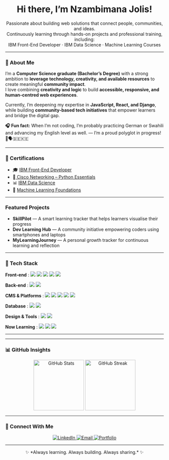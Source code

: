 <!-- ## Hi there 👋
Graduated in Computer Science(Bachelor's degree) with a strong passion for Web development, Artificial Intelligence, machine learning, and data science. I'm learning and building my skills through online courses (IBM front-end developer, IBM Data Science, Machine Learning) and personal projects. I'm excited to connect with like-minded individuals and explore opportunities in the field.

## Skills:

- Programming languages: Python, R, Java, JavaScript, PHP, and SQL 
- Data science tools: Pandas, NumPy, Matplotlib, Scikit-learn, Jupyter Notebook, and IBM Watson Studio
- Machine learning: Supervised and unsupervised learning

## Goals:

- Land an entry-level web developer role, data science role, or research opportunity.
- Continue learning and expanding my skill set in Web Development, Artificial Intelligence, data science and other technologies related to AI and web development

## Let's Connect:
#### Portfolio:
#### Contact & Address:
Location: Isingiro

Email address: nzambimanafranck@gmail.com


**JolisNzamb21st/JolisNzamb21st** is a ✨ _special_ ✨ repository because its `README.md` (this file) appears on your GitHub profile.

Here are some ideas to get you started:

- 🔭 I’m currently working on ...
- 🌱 I’m currently learning ...
- 👯 I’m looking to collaborate on ...
- 🤔 I’m looking for help with ...
- 💬 Ask me about ...
- 📫 How to reach me: ...
- 😄 Pronouns: ...
- ⚡ Fun fact: ...

👋 Hi there! I'm Nzambimana Jolis — a Computer Science graduate with a strong passion for Web Development, Artificial Intelligence, Machine Learning, and Data Science.

💡 I’m continuously building my skills through hands-on personal projects and professional online training, including but not limited to:
- IBM Front-End Developer
- IBM Data Science
- Machine Learning courses

🔧 **Tech Stack**  
- Front-end:
  HTML · CSS · Bootstrap · JavaScript · React  PHP
- Back-end:
  Python · Django
- Data Science Tools: Pandas, NumPy, Matplotlib, Scikit-learn, Jupyter Notebook, IBM Watson Studio  
- Machine Learning: Supervised & Unsupervised Learning  

🎯 **Goals**
- Land an entry-level role in Web Development, Data Science, or research opportunity.
- Continuously expand my knowledge in AI, Web Technologies, and Software Development.

🌐**Let’s Connect!**
[Portfolio](https://jolisnzamb21st.github.io/My-portifolio/) | [WhatsApp](https://wa.me/256789172498)  

📍 Location: Isingiro -->




<h1 align="center"> Hi there, I’m Nzambimana Jolis!</h1>

<p align="center">
   Passionate about building web solutions that connect people, communities, and ideas.<br>
   Continuously learning through hands-on projects and professional training, including:<br>
   IBM Front-End Developer ·  IBM Data Science ·  Machine Learning Courses
</p>

---

### 🧠 About Me
I’m a **Computer Science graduate (Bachelor’s Degree)** with a strong ambition to **leverage technology, creativity, and available resources** to create meaningful **community impact**.  
I love combining **creativity and logic** to build **accessible, responsive, and human-centred web experiences**.  

Currently, I’m deepening my expertise in **JavaScript, React, and Django**, while building **community-based tech initiatives** that empower learners and bridge the digital gap.

**🎧 Fun fact:** When I’m not coding, I’m probably practicing German or Swahili and advancing my English level as well. — I’m a proud polyglot in progress! 🧠🗣️🇩🇪🇰🇪

---

### 🏅 Certifications
- 🎓 [IBM Front-End Developer](https://www.credly.com/badges/3ed6f1cc-be5e-4e93-a852-103a52490789) 
- 🐍[ Cisco Networking – Python Essentials](https://www.credly.com/badges/7811a030-ab09-4455-9c70-1efc1f7f64f3)
- 📊 [IBM Data Science](https://www.credly.com/badges/3ed6f1cc-be5e-4e93-a852-103a52490789)  
- 🤖 [Machine Learning Foundations](https://www.coursera.org/account/accomplishments/certificate/#)

---

###  Featured Projects
-  **SkillPilot** — A smart learning tracker that helps learners visualise their progress  
-  **Dev Learning Hub** — A community initiative empowering coders using smartphones and laptops  
-  **MyLearningJourney** — A personal growth tracker for continuous learning and reflection  

---

### 🔧 Tech Stack

<p align="center">
  
**Front-end** :       <img src="https://img.shields.io/badge/HTML5-E34F26?style=for-the-badge&logo=html5&logoColor=white"/> 
<img src="https://img.shields.io/badge/CSS3-1572B6?style=for-the-badge&logo=css3&logoColor=white"/> 
<img src="https://img.shields.io/badge/Bootstrap-7952B3?style=for-the-badge&logo=bootstrap&logoColor=white"/> 
<img src="https://img.shields.io/badge/JavaScript-F7DF1E?style=for-the-badge&logo=javascript&logoColor=black"/> 
<img src="https://img.shields.io/badge/React-61DAFB?style=for-the-badge&logo=react&logoColor=black"/>

**Back-end** :        <img src="https://img.shields.io/badge/Python-3776AB?style=for-the-badge&logo=python&logoColor=white"/> 
<img src="https://img.shields.io/badge/Django-092E20?style=for-the-badge&logo=django&logoColor=white"/>

**CMS & Platforms** : <img src="https://img.shields.io/badge/WordPress-21759B?style=for-the-badge&logo=wordpress&logoColor=white"/> 
<img src="https://img.shields.io/badge/Git-F05032?style=for-the-badge&logo=git&logoColor=white"/> 
<img src="https://img.shields.io/badge/GitHub-181717?style=for-the-badge&logo=github&logoColor=white"/> 
<img src="https://img.shields.io/badge/Netlify-00C7B7?style=for-the-badge&logo=netlify&logoColor=white"/> 
<img src="https://img.shields.io/badge/Render-46E3B7?style=for-the-badge&logo=render&logoColor=black"/>

**Database** :        <img src="https://img.shields.io/badge/SQLite-003B57?style=for-the-badge&logo=sqlite&logoColor=white"/> 
<img src="https://img.shields.io/badge/MySQL-4479A1?style=for-the-badge&logo=mysql&logoColor=white"/>

**Design & Tools** :  <img src="https://img.shields.io/badge/VS_Code-0078D4?style=for-the-badge&logo=visualstudiocode&logoColor=white"/> 
<img src="https://img.shields.io/badge/Figma-F24E1E?style=for-the-badge&logo=figma&logoColor=white"/>

**Now Learning** :    <img src="https://img.shields.io/badge/Tailwind_CSS-38B2AC?style=for-the-badge&logo=tailwind-css&logoColor=white"/> 
<img src="https://img.shields.io/badge/Node.js-339933?style=for-the-badge&logo=nodedotjs&logoColor=white"/> 
<img src="https://img.shields.io/badge/REST_API-005571?style=for-the-badge"/>

</p>

---

<p align="center">
  <!-- Visual tech badges (you can uncomment if you want them visible) -->
  <!--
  ![JavaScript](https://img.shields.io/badge/JavaScript-F7DF1E?style=for-the-badge&logo=javascript&logoColor=black)
  ![React](https://img.shields.io/badge/React-20232A?style=for-the-badge&logo=react&logoColor=61DAFB)
  ![Django](https://img.shields.io/badge/Django-092E20?style=for-the-badge&logo=django&logoColor=white)
  ![Figma](https://img.shields.io/badge/Figma-F24E1E?style=for-the-badge&logo=figma&logoColor=white)
  -->
</p>

---

### 📊 GitHub Insights
<p align="center">
  <img src="https://github-readme-stats.vercel.app/api?username=JolisNzamb21st&show_icons=true&theme=tokyonight" alt="GitHub Stats" height="160"/>
  <img src="https://github-readme-streak-stats.herokuapp.com/?user=JolisNzamb21st&theme=tokyonight" alt="GitHub Streak" height="160"/>
</p>

---

### 🤝 Connect With Me
<p align="center">
  <a href="https://www.linkedin.com/in/" target="_blank">
    <img src="https://img.shields.io/badge/LinkedIn-%230A66C2.svg?style=for-the-badge&logo=linkedin&logoColor=white" alt="LinkedIn"/>
  </a>
  <a href="mailto:#" target="_blank">
    <img src="https://img.shields.io/badge/Email-D14836?style=for-the-badge&logo=gmail&logoColor=white" alt="Email"/>
  </a>
  <a href="#.vercel.app" target="_blank">
    <img src="https://img.shields.io/badge/Portfolio-%2312100E.svg?style=for-the-badge&logo=firefox&logoColor=white" alt="Portfolio"/>
  </a>
</p>

---

<p align="center">
  ✨ *Always learning. Always building. Always sharing.* ✨
</p>
